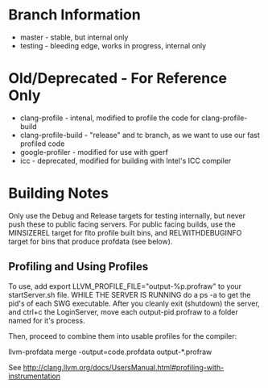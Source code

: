 # Branch Information

* master - stable, but internal only
* testing - bleeding edge, works in progress, internal only

# Old/Deprecated - For Reference Only
* clang-profile - intenal, modified to profile the code for clang-profile-build
* clang-profile-build - "release" and tc branch, as we want to use our fast profiled code
* google-profiler - modified for use with gperf
* icc - deprecated, modified for building with Intel's ICC compiler

# Building Notes

Only use the Debug and Release targets for testing internally, but never push these to public facing servers. For public facing builds, use the MINSIZEREL target for flto profile built bins, and RELWITHDEBUGINFO target for bins that produce profdata (see below). 

## Profiling and Using Profiles

To use, add export LLVM_PROFILE_FILE="output-%p.profraw" to your startServer.sh file. WHILE THE SERVER IS RUNNING do a ps -a to get the pid's of each SWG executable. After you cleanly exit (shutdown) the server, and ctrl+c the LoginServer, move each output-pid.profraw to a folder named for it's process.

Then, proceed to combine them into usable profiles for the compiler:

llvm-profdata merge -output=code.profdata output-*.profraw

See http://clang.llvm.org/docs/UsersManual.html#profiling-with-instrumentation
